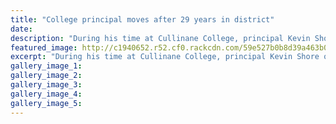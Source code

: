 ```yaml
---
title: "College principal moves after 29 years in district"
date: 
description: "During his time at Cullinane College, principal Kevin Shore opened the renovated learning centre..."
featured_image: http://c1940652.r52.cf0.rackcdn.com/59e527b0b8d39a463b00034e/Kevin-Shore-leaving-cullinane.jpg
excerpt: "During his time at Cullinane College, principal Kevin Shore opened the renovated learning centre."
gallery_image_1: 
gallery_image_2: 
gallery_image_3: 
gallery_image_4: 
gallery_image_5: 
---
```

